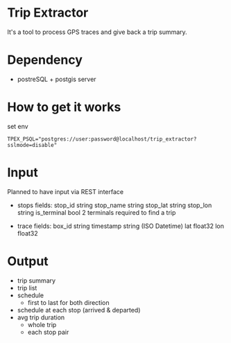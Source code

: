 # Trip Extractor

It's a tool to process GPS traces and give back a trip summary.

# Dependency

* postreSQL + postgis server

# How to get it works

set env

    TPEX_PSQL="postgres://user:password@localhost/trip_extractor?sslmode=disable"



# Input

Planned to have input via REST interface

* stops
    fields:
        stop_id     string
        stop_name   string
        stop_lat    string
        stop_lon    string
        is_terminal bool
    2 terminals required to find a trip

* trace
    fields:
        box_id      string
        timestamp   string (ISO Datetime)
        lat         float32
        lon         float32


# Output

* trip summary
* trip list
* schedule
    * first to last for both direction
* schedule at each stop (arrived & departed)
* avg trip duration
    * whole trip
    * each stop pair
